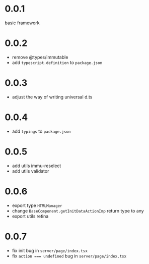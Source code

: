 # 0.0.1

basic framework

# 0.0.2

+ remove @types/immutable
+ add `typescript.definition` to `package.json`

# 0.0.3

+ adjust the way of writing universal d.ts

# 0.0.4

+ add `typings` to `package.json`

# 0.0.5

+ add utils immu-reselect
+ add utils validator

# 0.0.6

+ export type `HTMLManager`
+ change `BaseComponent.getInitDataActionImp` return type to any
+ export utils retina

# 0.0.7

+ fix init bug in `server/page/index.tsx`
+ fix `action === undefined` bug in `server/page/index.tsx`